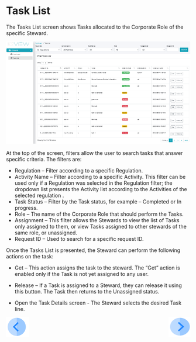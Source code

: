 # Task List

The Tasks List screen shows Tasks allocated to the Corporate Role of the specific Steward.  

 ![image](/articles/DPM/images/Figure_44_Tasks_List.png)

At the top of the screen, filters allow the user to search tasks that answer specific criteria.
The filters are:

- Regulation – Filter according to a specific Regulation.
- Activity Name – Filter according to a specific Activity. This filter can be used only if a Regulation was selected in the Regulation filter; the dropdown list presents the Activity list according to the Activities of the selected regulation .
- Task Status – Filter by the Task status, for example – Completed or In progress.
- Role – The name of the Corporate Role that should perform the Tasks.
- Assignment – This filter allows the Stewards to view the list of Tasks only assigned to them, or view Tasks assigned to other stewards of the same role, or unassigned. 
- Request ID – Used to search for a specific request ID. 

Once the Tasks List is presented, the Steward can perform the following actions on the task:

- Get – This action assigns the task to the steward. The “Get” action is enabled only if the Task is not yet assigned to any user.
- Release – If a Task is assigned to a Steward, they can release it using this button. The Task then returns to the Unassigned status.

- Open the Task Details screen - The Steward selects the desired Task line.



[![Previous](/articles/DPM/images/Previous.png)](/articles/DPM/05_Steward_User_Interface/05_Steward_User_Interface_Graphs.md)[<img align="right" width="60" height="54" src="/articles/DPM/images/Next.png">](/articles/DPM/05_Steward_User_Interface/07_Steward_User_Interface_Execution.md)
